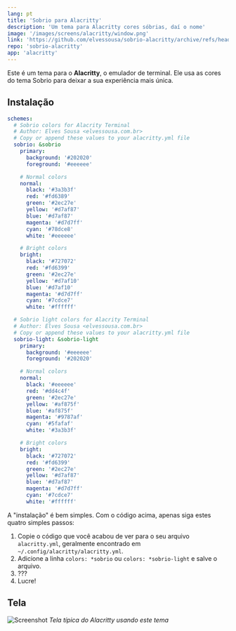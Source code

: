 ```yaml
---
lang: pt
title: 'Sobrio para Alacritty'
description: 'Um tema para Alacritty cores sóbrias, daí o nome'
image: '/images/screens/alacritty/window.png'
link: 'https://github.com/elvessousa/sobrio-alacritty/archive/refs/heads/master.zip'
repo: 'sobrio-alacritty'
app: 'alacritty'
---
```


Este é um tema para o **Alacritty**, o emulador de terminal. Ele usa as cores do tema Sobrio para deixar a sua experiência mais única.

## Instalação

```yaml
schemes:
  # Sobrio colors for Alacrity Terminal
  # Author: Elves Sousa <elvessousa.com.br>
  # Copy or append these values to your alacritty.yml file
  sobrio: &sobrio
    primary:
      background: '#202020'
      foreground: '#eeeeee'

    # Normal colors
    normal:
      black: '#3a3b3f'
      red: '#fd6389'
      green: '#2ec27e'
      yellow: '#d7af87'
      blue: '#d7af87'
      magenta: '#d7d7ff'
      cyan: '#78dce8'
      white: '#eeeeee'

    # Bright colors
    bright:
      black: '#727072'
      red: '#fd6399'
      green: '#2ec27e'
      yellow: '#d7af10'
      blue: '#d7af10'
      magenta: '#d7d7ff'
      cyan: '#7cdce7'
      white: '#ffffff'

  # Sobrio light colors for Alacrity Terminal
  # Author: Elves Sousa <elvessousa.com.br>
  # Copy or append these values to your alacritty.yml file
  sobrio-light: &sobrio-light
    primary:
      background: '#eeeeee'
      foreground: '#202020'

    # Normal colors
    normal:
      black: '#eeeeee'
      red: '#dd4c4f'
      green: '#2ec27e'
      yellow: '#af875f'
      blue: '#af875f'
      magenta: '#9787af'
      cyan: '#5fafaf'
      white: '#3a3b3f'

    # Bright colors
    bright:
      black: '#727072'
      red: '#fd6399'
      green: '#2ec27e'
      yellow: '#d7af87'
      blue: '#d7af87'
      magenta: '#d7d7ff'
      cyan: '#7cdce7'
      white: '#ffffff'
```

A "instalação" é bem simples. Com o código acima, apenas siga estes quatro simples passos:

1. Copie o código que você acabou de ver para o seu arquivo `alacritty.yml`, geralmente encontrado em `~/.config/alacritty/alacritty.yml`.
2. Adicione a linha `colors: *sobrio` ou `colors: *sobrio-light` e salve o arquivo.
3. ???
4. Lucre!

## Tela

![Screenshot](../images/screens/alacritty/window.png)
_Tela típica do Alacritty usando este tema_

